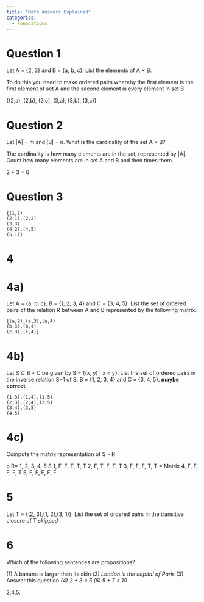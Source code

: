 ```yaml
---
title: "Math Answers Explained"
categories:
  - Foundations
---
```

# Question 1 

Let A = {2, 3} and B = {a, b, c}. List the elements of A × B.

To do this you need to make ordered pairs whereby the first element is the first element of set A and the second element is every element in set B.

{(2,a), (2,b), (2,c), (3,a), (3,b), (3,c)}

# Question 2

Let |A| = m and |B| = n. What is the cardinality of the set A × B?

The cardinality is how many elements are in the set, represented by |A|. Count how many elements are in set A and B and then times them.

2 * 3 = 6

# Question 3
```
{(1,2)
(2,1),(2,2)
(3,3)
(4,2),(4,5)
(5,1)}
```

# 4
# 4a)
Let A = {a, b, c}, B = {1, 2, 3, 4} and C = {3, 4, 5}.
List the set of ordered pairs of the relation R between A and B represented by the following
matrix.
```
{(a,2),(a,3),(a,4)
(b,3),(b,4)
(c,3),(c,4)}
```
# 4b)
Let S ⊆ B × C be given by
S = {(x, y) | x < y}.
List the set of ordered pairs in the inverse relation S−1 of S.
B = {1, 2, 3, 4} and C = {3, 4, 5}.
**maybe correct**
```
(1,3),(1,4),(1,5)
(2,3),(2,4),(2,5)
(3,4),(3,5)
(4,5)
```

# 4c)
Compute the matrix representation of S ◦ R


o R=  1,  2,  3,  4,  5
S 1,  F,  F,  T,  T,  T
  2,  F,  T,  F,  T,  T
  3,  F,  F,  F,  T,  T   = Matrix
  4,  F,  F,  F,  F,  T
  5,  F,  F,  F,  F,  F
  
  
# 5
Let T = {(2, 3),(1, 2),(3, 1)}. List the set of ordered pairs in the transitive closure of T
*skipped*

# 6
Which of the following sentences are propositions?

(1) A banana is larger than its skin
*(2) London is the capital of Paris*
(3) Answer this question
*(4) 2 + 3 = 5*
*(5) 5 + 7 = 10*

2,4,5.






